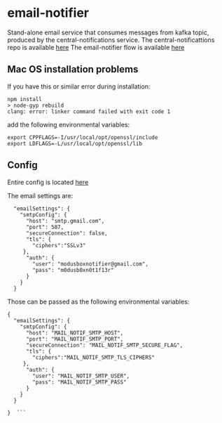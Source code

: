 # email-notifier
Stand-alone email service that consumes messages from kafka topic, produced by the central-notifications service.
The central-notificattions repo is available [here](https://github.com/mojaloop/central-notifications/tree/master)
The email-notifier flow is available [here](https://github.com/mojaloop/central-notifications/tree/master#Notifierflowseparateservice)

## Mac OS installation problems

If you have this or similar error during installation:

```
npm install
> node-gyp rebuild
clang: error: linker command failed with exit code 1
```

add the following environmental variables: 
```
export CPPFLAGS=-I/usr/local/opt/openssl/include
export LDFLAGS=-L/usr/local/opt/openssl/lib
```

## Config

Entire config is located [here](config/default.json)

The email settings are: 

```
  "emailSettings": {
    "smtpConfig": {
      "host": "smtp.gmail.com",
      "port": 587,
      "secureConnection": false,
      "tls": {
        "ciphers":"SSLv3"
     },
      "auth": {
        "user": "modusboxnotifier@gmail.com",
        "pass": "m0dusb0xn0t1f13r"
      }
    }
  }
```

Those can be passed as the following environmental variables: 

```
{
  "emailSettings": {
    "smtpConfig": {
      "host": "MAIL_NOTIF_SMTP_HOST",
      "port": "MAIL_NOTIF_SMTP_PORT",
      "secureConnection": "MAIL_NOTIF_SMTP_SECURE_FLAG",
      "tls": {
        "ciphers":"MAIL_NOTIF_SMTP_TLS_CIPHERS"
     },
      "auth": {
        "user": "MAIL_NOTIF_SMTP_USER",
        "pass": "MAIL_NOTIF_SMTP_PASS"
      }
    }
  }

}  ```
